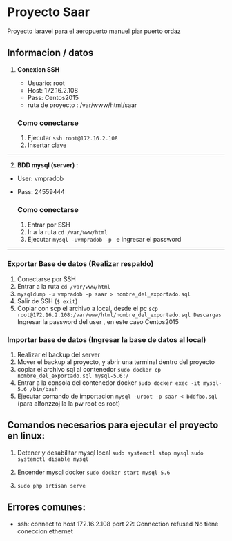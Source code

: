 # Proyecto Saar
Proyecto laravel para el aeropuerto manuel piar puerto ordaz

## Informacion / datos

1. **Conexion SSH**
	- Usuario: root
	- Host: 172.16.2.108
	- Pass: Centos2015
	- ruta de proyecto : /var/www/html/saar

	### Como conectarse

   1. Ejecutar `ssh root@172.16.2.108`
   2. Insertar clave 
---

2. **BDD mysql (server) :**

- User: vmpradob
- Pass: 24559444

	### Como conectarse
	
	1. Entrar por SSH 
	2. Ir a la ruta `cd /var/www/html` 
	3. Ejecutar `mysql -uvmpradob -p ` e ingresar el password

---

### Exportar Base de datos (Realizar respaldo)

1. Conectarse por SSH
2. Entrar a la ruta `cd /var/www/html`
3.  `mysqldump -u vmpradob -p saar > nombre_del_exportado.sql`
4. Salir de SSH (`$ exit`)
5. Copiar con scp el archivo a local, desde el pc 
`scp root@172.16.2.108:/var/www/html/nombre_del_exportado.sql Descargas`
Ingresar la password del user , en este caso Centos2015

### Importar base de datos (Ingresar la base de datos al local)
1. Realizar el backup del server 
2. Mover el backup al proyecto, y abrir una terminal dentro del proyecto
3. copiar el archivo sql al contenedor `sudo docker cp nombre_del_exportado.sql mysql-5.6:/` 
4. Entrar a la consola del contenedor docker `sudo docker exec -it mysql-5.6 /bin/bash`
5. Ejecutar comando de importacion `mysql -uroot -p saar < bddfbo.sql` (para alfonzzoj la la pw root es root)


## Comandos necesarios para ejecutar el proyecto en linux:

1. Detener y desabilitar mysql local 
	`sudo systemctl stop mysql`
	`sudo systemctl disable mysql`
2. Encender mysql docker
	    `sudo docker start mysql-5.6`

3. `sudo php artisan serve`

## Errores comunes:

- ssh: connect to host 172.16.2.108 port 22: Connection refused
		No tiene coneccion ethernet
